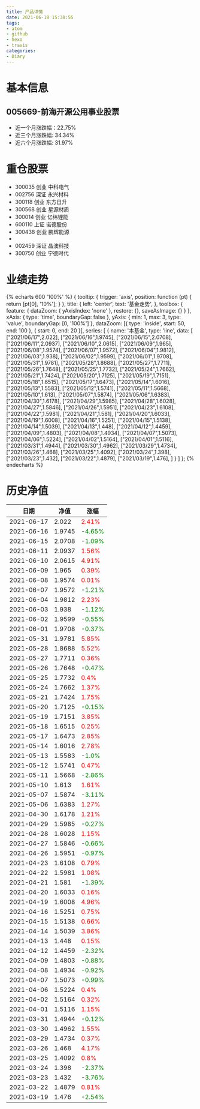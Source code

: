 ```yaml
---
title: 产品详情
date: 2021-06-18 15:38:55
tags:
- atom
- github
- hexo
- travis
categories:
- Diary
---
```


# 基本信息
## 005669-前海开源公用事业股票
- 近一个月涨跌幅：22.75%
- 近三个月涨跌幅: 34.34%
- 近六个月涨跌幅: 31.97%

# 重仓股票
- 300035 创业 中科电气
- 002756 深证 永兴材料
- 300118 创业 东方日升
- 300568 创业 星源材质
- 300014 创业 亿纬锂能
- 600110 上证 诺德股份
- 300438 创业 鹏辉能源
- 
- 002459 深证 晶澳科技
- 300750 创业 宁德时代
# 业绩走势

{% echarts 600 '100%' %}
{
  tooltip: {
        trigger: 'axis',
        position: function (pt) {
            return [pt[0], '10%'];
        }
    },
    title: {
        left: 'center',
        text: '基金走势',
    },
    toolbox: {
        feature: {
            dataZoom: {
                yAxisIndex: 'none'
            },
            restore: {},
            saveAsImage: {}
        }
    },
    xAxis: {
        type: 'time',
        boundaryGap: false
    },
    yAxis: {
        min: 1,
        max: 3,
        type: 'value',
        boundaryGap: [0, '100%']
    },
    dataZoom: [{
        type: 'inside',
        start: 50,
        end: 100
    }, {
        start: 0,
        end: 20
    }],
    series: [
        {
            name: '本基金',
            type: 'line',
            data: [
["2021/06/17",2.022],
["2021/06/16",1.9745],
["2021/06/15",2.0708],
["2021/06/11",2.0937],
["2021/06/10",2.0615],
["2021/06/09",1.965],
["2021/06/08",1.9574],
["2021/06/07",1.9572],
["2021/06/04",1.9812],
["2021/06/03",1.938],
["2021/06/02",1.9599],
["2021/06/01",1.9708],
["2021/05/31",1.9781],
["2021/05/28",1.8688],
["2021/05/27",1.7711],
["2021/05/26",1.7648],
["2021/05/25",1.7732],
["2021/05/24",1.7662],
["2021/05/21",1.7424],
["2021/05/20",1.7125],
["2021/05/19",1.7151],
["2021/05/18",1.6515],
["2021/05/17",1.6473],
["2021/05/14",1.6016],
["2021/05/13",1.5583],
["2021/05/12",1.5741],
["2021/05/11",1.5668],
["2021/05/10",1.613],
["2021/05/07",1.5874],
["2021/05/06",1.6383],
["2021/04/30",1.6178],
["2021/04/29",1.5985],
["2021/04/28",1.6028],
["2021/04/27",1.5846],
["2021/04/26",1.5951],
["2021/04/23",1.6108],
["2021/04/22",1.5981],
["2021/04/21",1.581],
["2021/04/20",1.6033],
["2021/04/19",1.6008],
["2021/04/16",1.5251],
["2021/04/15",1.5138],
["2021/04/14",1.5039],
["2021/04/13",1.448],
["2021/04/12",1.4459],
["2021/04/09",1.4803],
["2021/04/08",1.4934],
["2021/04/07",1.5073],
["2021/04/06",1.5224],
["2021/04/02",1.5164],
["2021/04/01",1.5116],
["2021/03/31",1.4944],
["2021/03/30",1.4962],
["2021/03/29",1.4734],
["2021/03/26",1.468],
["2021/03/25",1.4092],
["2021/03/24",1.398],
["2021/03/23",1.432],
["2021/03/22",1.4879],
["2021/03/19",1.476],
]
        }
    ]
};
{% endecharts %}

# 历史净值

| 日期 | 净值 | 涨幅 |
| --- | --- | --- |
|2021-06-17|2.022|<font color=red>2.41%</font>|
|2021-06-16|1.9745|<font color=green>-4.65%</font>|
|2021-06-15|2.0708|<font color=green>-1.09%</font>|
|2021-06-11|2.0937|<font color=red>1.56%</font>|
|2021-06-10|2.0615|<font color=red>4.91%</font>|
|2021-06-09|1.965|<font color=red>0.39%</font>|
|2021-06-08|1.9574|<font color=red>0.01%</font>|
|2021-06-07|1.9572|<font color=green>-1.21%</font>|
|2021-06-04|1.9812|<font color=red>2.23%</font>|
|2021-06-03|1.938|<font color=green>-1.12%</font>|
|2021-06-02|1.9599|<font color=green>-0.55%</font>|
|2021-06-01|1.9708|<font color=green>-0.37%</font>|
|2021-05-31|1.9781|<font color=red>5.85%</font>|
|2021-05-28|1.8688|<font color=red>5.52%</font>|
|2021-05-27|1.7711|<font color=red>0.36%</font>|
|2021-05-26|1.7648|<font color=green>-0.47%</font>|
|2021-05-25|1.7732|<font color=red>0.4%</font>|
|2021-05-24|1.7662|<font color=red>1.37%</font>|
|2021-05-21|1.7424|<font color=red>1.75%</font>|
|2021-05-20|1.7125|<font color=green>-0.15%</font>|
|2021-05-19|1.7151|<font color=red>3.85%</font>|
|2021-05-18|1.6515|<font color=red>0.25%</font>|
|2021-05-17|1.6473|<font color=red>2.85%</font>|
|2021-05-14|1.6016|<font color=red>2.78%</font>|
|2021-05-13|1.5583|<font color=green>-1.0%</font>|
|2021-05-12|1.5741|<font color=red>0.47%</font>|
|2021-05-11|1.5668|<font color=green>-2.86%</font>|
|2021-05-10|1.613|<font color=red>1.61%</font>|
|2021-05-07|1.5874|<font color=green>-3.11%</font>|
|2021-05-06|1.6383|<font color=red>1.27%</font>|
|2021-04-30|1.6178|<font color=red>1.21%</font>|
|2021-04-29|1.5985|<font color=green>-0.27%</font>|
|2021-04-28|1.6028|<font color=red>1.15%</font>|
|2021-04-27|1.5846|<font color=green>-0.66%</font>|
|2021-04-26|1.5951|<font color=green>-0.97%</font>|
|2021-04-23|1.6108|<font color=red>0.79%</font>|
|2021-04-22|1.5981|<font color=red>1.08%</font>|
|2021-04-21|1.581|<font color=green>-1.39%</font>|
|2021-04-20|1.6033|<font color=red>0.16%</font>|
|2021-04-19|1.6008|<font color=red>4.96%</font>|
|2021-04-16|1.5251|<font color=red>0.75%</font>|
|2021-04-15|1.5138|<font color=red>0.66%</font>|
|2021-04-14|1.5039|<font color=red>3.86%</font>|
|2021-04-13|1.448|<font color=red>0.15%</font>|
|2021-04-12|1.4459|<font color=green>-2.32%</font>|
|2021-04-09|1.4803|<font color=green>-0.88%</font>|
|2021-04-08|1.4934|<font color=green>-0.92%</font>|
|2021-04-07|1.5073|<font color=green>-0.99%</font>|
|2021-04-06|1.5224|<font color=red>0.4%</font>|
|2021-04-02|1.5164|<font color=red>0.32%</font>|
|2021-04-01|1.5116|<font color=red>1.15%</font>|
|2021-03-31|1.4944|<font color=green>-0.12%</font>|
|2021-03-30|1.4962|<font color=red>1.55%</font>|
|2021-03-29|1.4734|<font color=red>0.37%</font>|
|2021-03-26|1.468|<font color=red>4.17%</font>|
|2021-03-25|1.4092|<font color=red>0.8%</font>|
|2021-03-24|1.398|<font color=green>-2.37%</font>|
|2021-03-23|1.432|<font color=green>-3.76%</font>|
|2021-03-22|1.4879|<font color=red>0.81%</font>|
|2021-03-19|1.476|<font color=green>-2.54%</font>|

